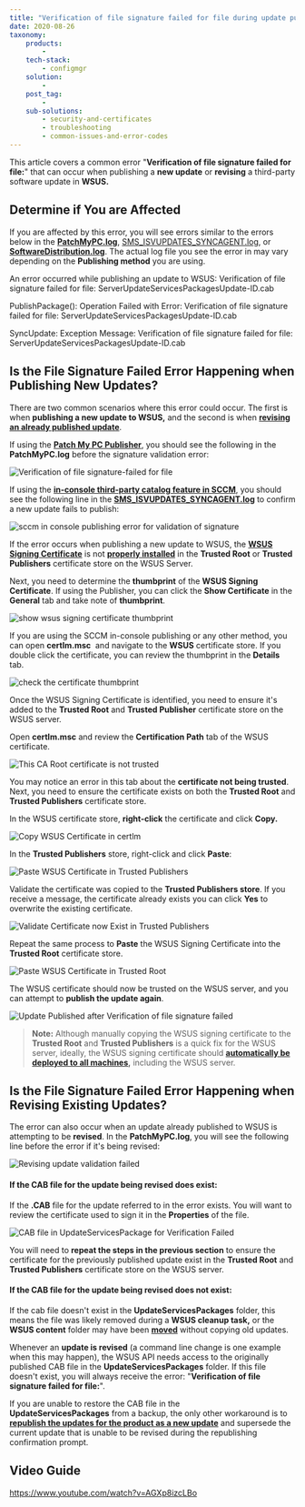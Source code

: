 ```yaml
---
title: "Verification of file signature failed for file during update publishing"
date: 2020-08-26
taxonomy:
    products:
        - 
    tech-stack:
        - configmgr
    solution:
        - 
    post_tag:
        - 
    sub-solutions:
        - security-and-certificates
        - troubleshooting
        - common-issues-and-error-codes
---
```


This article covers a common error "**Verification of file signature failed for file:**" that can occur when publishing a **new update** or **revising** a third-party software update in **WSUS.**

## Determine if You are Affected

If you are affected by this error, you will see errors similar to the errors below in the **[PatchMyPC.log](/collecting-log-files-for-patch-my-pc-support#publishing-service-logs)**, [SMS\_ISVUPDATES\_SYNCAGENT.log](/collecting-log-files-for-patch-my-pc-support#publishing-in-console-logs), or **[SoftwareDistribution.log](/collecting-log-files-for-patch-my-pc-support#publishing-service-logs)**. The actual log file you see the error in may vary depending on the **Publishing method** you are using.

An error occurred while publishing an update to WSUS: Verification of file signature failed for file: ServerUpdateServicesPackagesUpdate-ID.cab

PublishPackage(): Operation Failed with Error: Verification of file signature failed for file: ServerUpdateServicesPackagesUpdate-ID.cab

SyncUpdate: Exception Message: Verification of file signature failed for file: ServerUpdateServicesPackagesUpdate-ID.cab

## Is the File Signature Failed Error Happening when Publishing New Updates?

There are two common scenarios where this error could occur. The first is when **publishing a new update to WSUS,** and the second is when **[revising an already published update](#topic3)**.

If using the **[Patch My PC Publisher](/publishing-service-setup-documentation)**, you should see the following in the **PatchMyPC.log** before the signature validation error:

![Verification of file signature-failed for file](images/Verification-of-file-signature-failed-for-file.png)

If using the **[in-console third-party catalog feature in SCCM](https://docs.microsoft.com/en-us/mem/configmgr/sum/deploy-use/third-party-software-updates#publish-and-deploy-third-party-software-updates)**, you should see the following line in the **[SMS\_ISVUPDATES\_SYNCAGENT.log](/collecting-log-files-for-patch-my-pc-support#publishing-in-console-logs)** to confirm a new update fails to publish:

![sccm in console publishing error for validation of signature](images/sccm-in-console-publishing-error-for-validation-of-signature.png)

If the error occurs when publishing a new update to WSUS, the **[WSUS Signing Certificate](/wsus-signing-certificate-options-for-third-party-updates-in-configuration-manager)** is not **[properly installed](/how-to-deploy-the-wsus-signing-certificate-for-third-party-software-updates)** in the **Trusted Root** or **Trusted Publishers** certificate store on the WSUS Server.

Next, you need to determine the **thumbprint** of the **WSUS Signing Certificate**. If using the Publisher, you can click the **Show Certificate** in the **General** tab and take note of **thumbprint**.

![show wsus signing certificate thumbprint](images/show-wsus-signing-certificate-thumbprint.png)

If you are using the SCCM in-console publishing or any other method, you can open **certlm.msc**  and navigate to the **WSUS** certificate store. If you double click the certificate, you can review the thumbprint in the **Details** tab.

![check the certificate thumbprint](images/check-the-certificate-thumbprint.png)

Once the WSUS Signing Certificate is identified, you need to ensure it's added to the **Trusted Root** and **Trusted Publisher** certificate store on the WSUS server.

Open **certlm.msc** and review the **Certification Path** tab of the WSUS certificate.

![This CA Root certificate is not trusted](images/This-CA-Root-certificate-is-not-trusted.png)

You may notice an error in this tab about the **certificate not being trusted**. Next, you need to ensure the certificate exists on both the **Trusted Root** and **Trusted Publishers** certificate store.

In the WSUS certificate store, **right-click** the certificate and click **Copy.**

![Copy WSUS Certificate in certlm](images/Copy-WSUS-Certificate-in-certlm.png)

In the **Trusted Publishers** store, right-click and click **Paste**:

![Paste WSUS Certificate in Trusted Publishers](images/Paste-WSUS-Certificate-in-Trusted-Publishers.png)

Validate the certificate was copied to the **Trusted Publishers store**. If you receive a message, the certificate already exists you can click **Yes** to overwrite the existing certificate.

![Validate Certificate now Exist in Trusted Publishers](images/Validate-Certificate-now-Exist-in-Trusted-Publishers.png)

Repeat the same process to **Paste** the WSUS Signing Certificate into the **Trusted Root** certificate store.

![Paste WSUS Certificate in Trusted Root](images/Paste-WSUS-Certificate-in-Trusted-Root.png)

The WSUS certificate should now be trusted on the WSUS server, and you can attempt to **publish the update again**.

![Update Published after Verification of file signature failed](images/Update-Published-after-Verification-of-file-signature-failed.png)

> **Note:** Although manually copying the WSUS signing certificate to the **Trusted Root** and **Trusted Publishers** is a quick fix for the WSUS server, ideally, the WSUS signing certificate should **[automatically be deployed to all machines](/how-to-deploy-the-wsus-signing-certificate-for-third-party-software-updates),** including the WSUS server. 

## Is the File Signature Failed Error Happening when Revising Existing Updates?

The error can also occur when an update already published to WSUS is attempting to be **revised**. In the **PatchMyPC.log**, you will see the following line before the error if it's being revised:

![Revising update validation failed](images/Revising-update-validation-failed.png)

#### If the CAB file for the update being revised **does exist**:

If the **.CAB** file for the update referred to in the error exists. You will want to review the certificate used to sign it in the **Properties** of the file.

![CAB file in UpdateServicesPackage for Verification Failed](images/CAB-file-in-UpdateServicesPackage-for-Verification-Failed.png)

You will need to **repeat the steps in the previous section** to ensure the certificate for the previously published update exist in the **Trusted Root** and **Trusted Publishers** certificate store on the WSUS server.

#### If the CAB file for the update being revised **does not exist**:

If the cab file doesn't exist in the **UpdateServicesPackages** folder, this means the file was likely removed during a **WSUS cleanup task,** or the **WSUS content** folder may have been **[moved](/how-to-move-the-wsus-content-folder-to-a-new-location)** without copying old updates.

Whenever an **update is revised** (a command line change is one example when this may happen), the WSUS API needs access to the originally published CAB file in the **UpdateServicesPackages** folder. If this file doesn't exist, you will always receive the error: "**Verification of file signature failed for file:**".

If you are unable to restore the CAB file in the **UpdateServicesPackages** from a backup, the only other workaround is to **[republish the updates for the product as a new update](/frequently-asked-questions#republishing-updates)** and supersede the current update that is unable to be revised during the republishing confirmation prompt.

## Video Guide

https://www.youtube.com/watch?v=AGXp8izcLBo
